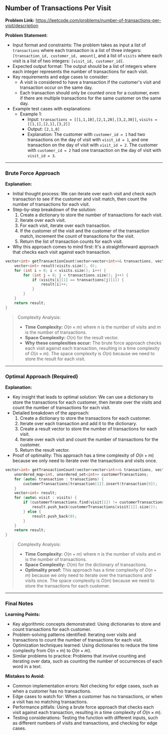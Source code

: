 ## Number of Transactions Per Visit

**Problem Link:** https://leetcode.com/problems/number-of-transactions-per-visit/description

**Problem Statement:**
- Input format and constraints: The problem takes as input a list of `transactions` where each transaction is a list of three integers: `[transaction_id, customer_id, amount]`, and a list of `visits` where each visit is a list of two integers: `[visit_id, customer_id]`.
- Expected output format: The output should be a list of integers where each integer represents the number of transactions for each visit.
- Key requirements and edge cases to consider:
  - A visit is considered to have a transaction if the customer's visit and transaction occur on the same day.
  - Each transaction should only be counted once for a customer, even if there are multiple transactions for the same customer on the same day.
- Example test cases with explanations:
  - Example 1: 
    - Input: `transactions = [[1,1,10],[2,1,20],[3,2,30]]`, `visits = [[1,1],[2,1],[3,2]]`
    - Output: `[2,1,0]`
    - Explanation: The customer with `customer_id = 1` had two transactions on the day of visit with `visit_id = 1`, and one transaction on the day of visit with `visit_id = 2`. The customer with `customer_id = 2` had one transaction on the day of visit with `visit_id = 3`.

---

### Brute Force Approach

**Explanation:**
- Initial thought process: We can iterate over each visit and check each transaction to see if the customer and visit match, then count the number of transactions for each visit.
- Step-by-step breakdown of the solution:
  1. Create a dictionary to store the number of transactions for each visit.
  2. Iterate over each visit.
  3. For each visit, iterate over each transaction.
  4. If the customer of the visit and the customer of the transaction match, increment the count of transactions for the visit.
  5. Return the list of transaction counts for each visit.
- Why this approach comes to mind first: It's a straightforward approach that checks each visit against each transaction.

```cpp
vector<int> getTransactionCount(vector<vector<int>>& transactions, vector<vector<int>>& visits) {
    vector<int> result(visits.size(), 0);
    for (int i = 0; i < visits.size(); i++) {
        for (int j = 0; j < transactions.size(); j++) {
            if (visits[i][1] == transactions[j][1]) {
                result[i]++;
            }
        }
    }
    return result;
}
```

> Complexity Analysis:
> - **Time Complexity:** $O(n \times m)$ where $n$ is the number of visits and $m$ is the number of transactions.
> - **Space Complexity:** $O(n)$ for the result vector.
> - **Why these complexities occur:** The brute force approach checks each visit against each transaction, resulting in a time complexity of $O(n \times m)$. The space complexity is $O(n)$ because we need to store the result for each visit.

---

### Optimal Approach (Required)

**Explanation:**
- Key insight that leads to optimal solution: We can use a dictionary to store the transactions for each customer, then iterate over the visits and count the number of transactions for each visit.
- Detailed breakdown of the approach:
  1. Create a dictionary to store the transactions for each customer.
  2. Iterate over each transaction and add it to the dictionary.
  3. Create a result vector to store the number of transactions for each visit.
  4. Iterate over each visit and count the number of transactions for the customer.
  5. Return the result vector.
- Proof of optimality: This approach has a time complexity of $O(n + m)$ because we only need to iterate over the transactions and visits once.

```cpp
vector<int> getTransactionCount(vector<vector<int>>& transactions, vector<vector<int>>& visits) {
    unordered_map<int, unordered_set<int>> customerTransactions;
    for (auto& transaction : transactions) {
        customerTransactions[transaction[1]].insert(transaction[0]);
    }
    vector<int> result;
    for (auto& visit : visits) {
        if (customerTransactions.find(visit[1]) != customerTransactions.end()) {
            result.push_back(customerTransactions[visit[1]].size());
        } else {
            result.push_back(0);
        }
    }
    return result;
}
```

> Complexity Analysis:
> - **Time Complexity:** $O(n + m)$ where $n$ is the number of visits and $m$ is the number of transactions.
> - **Space Complexity:** $O(m)$ for the dictionary of transactions.
> - **Optimality proof:** This approach has a time complexity of $O(n + m)$ because we only need to iterate over the transactions and visits once. The space complexity is $O(m)$ because we need to store the transactions for each customer.

---

### Final Notes

**Learning Points:**
- Key algorithmic concepts demonstrated: Using dictionaries to store and count transactions for each customer.
- Problem-solving patterns identified: Iterating over visits and transactions to count the number of transactions for each visit.
- Optimization techniques learned: Using dictionaries to reduce the time complexity from $O(n \times m)$ to $O(n + m)$.
- Similar problems to practice: Problems that involve counting and iterating over data, such as counting the number of occurrences of each word in a text.

**Mistakes to Avoid:**
- Common implementation errors: Not checking for edge cases, such as when a customer has no transactions.
- Edge cases to watch for: When a customer has no transactions, or when a visit has no matching transactions.
- Performance pitfalls: Using a brute force approach that checks each visit against each transaction, resulting in a time complexity of $O(n \times m)$.
- Testing considerations: Testing the function with different inputs, such as different numbers of visits and transactions, and checking for edge cases.